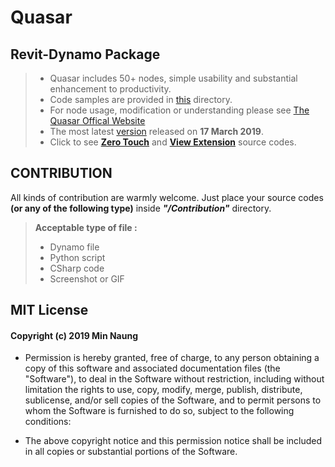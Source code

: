 # Quasar
## Revit-Dynamo Package 

> - Quasar includes 50+ nodes, simple usability and substantial enhancement to productivity.
> - Code samples are provided in [this](https://github.com/mgjean/quasar/tree/master/samples) directory.
> - For node usage, modification or understanding please see [The Quasar Offical Website](https://twentytwo.space/2018/04/01/quasar)
> - The most latest [version](https://github.com/mgjean/quasar/tree/master/Quasar%20v2.0.102) released on __17 March 2019__.
> - Click to see [__Zero Touch__](https://github.com/mgjean/quasar/tree/master/Quasar-ZTD) and [__View Extension__](https://github.com/mgjean/quasar/tree/master/QuasarExtension) source codes.



## CONTRIBUTION
All kinds of contribution are warmly welcome. 
Just place your source codes **(or any of the following type)** inside **_"/Contribution"_** directory. 

> **Acceptable type of file :**
> - Dynamo file
> - Python script
> - CSharp code
> - Screenshot or GIF


## MIT License
#### Copyright (c) 2019 Min Naung

- Permission is hereby granted, free of charge, to any person obtaining a copy
of this software and associated documentation files (the "Software"), to deal
in the Software without restriction, including without limitation the rights
to use, copy, modify, merge, publish, distribute, sublicense, and/or sell
copies of the Software, and to permit persons to whom the Software is
furnished to do so, subject to the following conditions:

- The above copyright notice and this permission notice shall be included in all
copies or substantial portions of the Software.


